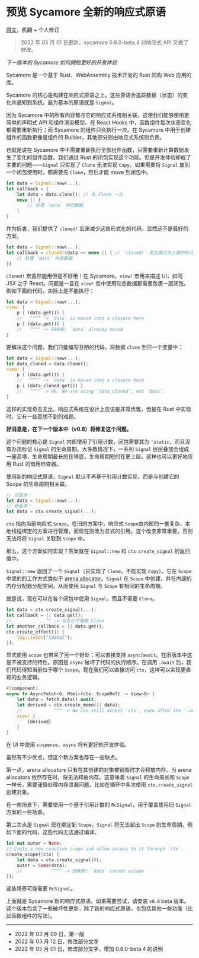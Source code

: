 # 预览 Sycamore 全新的响应式原语

[原文][original_post]，机翻 + 个人修订

> 2022 年 05 月 01 日更新，sycamore 0.8.0-beta.4 对响应式 API 又做了修改。

[original_post]: https://github.com/sycamore-rs/sycamore/blob/master/docs/posts/new-reactive-primitives.md

_下一版本的 Sycamore 如何拥抱更好的开发体验_

Sycamore 是一个基于 Rust、WebAssembly 技术开发的 Rust 同构 Web 应用的库。

Sycamore 的核心是构建在响应式原语之上。这些原语会追踪数据（状态）的变化并通知到系统。最为基本的原语就是 `Signal`。

因为 Sycamore 中的所有内容都与它的响应式系统相关联，这使我们能够使用更简单的声明式 API 和组件渲染模型。在 React Hooks 中，函数组件每次状态变化都需要重新执行；而 Sycamore 的组件只会执行一次。在 Sycamore 中用于创建组件的函数更像是组件的 Builder，其他部分则由响应式系统则负责。

也就是说在 Sycamore 中不需要重新执行全部组件函数，只需要重新计算数据发生了变化的组件函数。我们通过 Rust 的闭包实现这个功能。但是开发体验却成了主要的问题——`Signal` 只实现了 `Clone` 无法实现 `Copy`。如果需要将 `Signal` 放到一个闭包使用时，都需要先 `Clone`，然后才能 move 到闭包中。

```rust
let data = Signal::new(...);
let callback = {
    let data = data.clone(); // 先 Clone 一次
    move || {
        // 处理 `data` 中的数据
    }
}
```

作为折衷，我们提供了 `cloned!` 宏来减少这些形式化的代码，显然这不是最好的方案。

```rust
let data = Signal::new(...);
let callback = cloned!(data => move || { // `cloned!` 宏会展示为上面的形式代码
    // 处理 `data` 中的数据
})
```

`Cloned!` 宏虽然能用但是不好用！在 Sycamore，`view!` 宏用来描述 UI，如同 JSX 之于 React。问题是一旦在 `view!` 宏中使用动态数据都需要包裹一层闭包。例如下面的代码，实际上是不能执行：

```rust
let data = Signal::new(...);
view! {
    p { (data.get()) }
    //   ^^^^ -> `data` is moved into a closure here
    p { (data.get()) }
    //   ^^^^ -> ERROR: `data` already moved
}
```

要解决这个问题，我们只能编写丑陋的代码，将数据 `clone` 到只一个变量中：

```rust
let data = Signal::new(...);
let data_cloned = data.clone();
view! {
    p { (data.get()) }
    //   ^^^^ -> `data` is moved into a closure here
    p { (data_cloned.get()) }
    //   ^^^^ -> Ok. We are using `data_cloned`, not `data`.
}
```

这样的实现奇丑无比。响应式系统在设计上应该是非常优雅，但是在 Rust 中实现时，它有一些意想不到的难题。

**好消息是，在下一个版本中（v0.8）将修复这个问题。**

这个问题的核心是 `Signal` 内部使用了引用计数，闭包需要其为 `'static`，而且没有办法标记 `Signal` 的生命周期。大多数情况下，一系列 `Signal` 层层叠加会组成一座高塔，生命周期最长的在塔底，生命周期短的在更上层。这样也可以更好地应用 Rust 的借用检查器。

使用新的响应式原语，`Signal` 默认不再基于引用计数实现，而是与创建它的 Scope 的生命周期相关联。

```rust
// 旧版本：
let data = Signal::new(...);
// 新版本：
let data = ctx.create_signal(...);
```

`ctx` 指向当前响应式 `Scope`。在旧的方案中，响应式 `Scope`由内部的一套复杂、本地线程绑定的方案进行管理，而现在则改为显式的引用。这个改变非常重要，否则无法将将 `Signal` 关联到 `Scope` 中。

那么，这个方案如何实现？答案就在 `Signal::new` 和 `ctx.create_signal` 的返回值中。

`Signal::new` 返回了一个 `Signal`（只实现了 `Clone`，不能实现 `Copy`）。它在 `Scope` 中里的的工作方式类似于 [arena allocator](https://en.wikipedia.org/wiki/Region-based_memory_management)。`Signal` 在 `Scope` 中创建，并在内部的内存分配器分配空间，从而使用 `Signal` 与 `Scope` 有相同的生命周期。

就是说，现在可以在各个闭包中使用 `Signal`，而且不需要 `Clone`。

```rust
let data = ctx.create_signal(...);
let callback = || data.get();
//             ^^ -> 现在已不需要 Clone
let another_callback = || data.get();
ctx.create_effect(|| {
    log::info!("{data}");
});
```

显式使用 `scope` 也带来了另一个好处：可以直接支持 `async`/`await`。在旧版本中这是不被支持的特性。原因是 `async` 破坏了代码的执行顺序。在调用 `.await` 后，我们代码得知当前位于哪个 `Scope`。现在我们可以直接访问 `ctx`，这样可以实现更直观的业务逻辑。

```rust
#[component]
async fn AsyncFetch<G: Html>(ctx: ScopeRef) -> View<G> {
    let data = fetch_data().await;
    let derived = ctx.create_memo(|| data);
    //            ^^^ -> We can still access `ctx`, even after the `.await` suspension point.
    view! {
        (derived)
    }
}
```

在 UI 中使用 `suspense`、`async` 将有更好的开发体验。

虽然有不少优点，但这个新方案也存在一些缺点。

第一点，arena allocators 只有在其创建的对象被销毁时才会释放内存。当 arena allocators 依然存在时，将无法释放内存。这意味着 `Signal` 的生命周长和 `Scope` 一样长，需要谨慎处理内存泄漏问题。比如在循环中多次使用 `ctx.create_signal` 创建对象。

在一些场景下，需要使用一个基于引用计数的 `RcSignal`，用于覆盖使用旧 `Signal` 方案的一些场景。

第二次点是 `Signal` 现在绑定到 `Scope`，`Signal` 将无法超出 `Scope` 的生命周期。例如下面的代码，这些代码无法通过编译。

```rust
let mut outer = None;
// Crete a new reactive scope and allow access to it through `ctx`.
create_scope(|ctx| {
    let data = ctx.create_signal(0);
    outer = Some(data);
    //           ^^^^ -> ERROR: `data` cannot escape
});
```

这些场景可能需要 `RcSignal`。

上面就是 Sycamore 新的响应式原语。如果需要尝试，请安装 `v0.8` beta 版本。这个版本包含了一些破坏性更新，除了新的响应式原语，也包括其他一些功能（比如函数组件的写法）。

---

- 2022 年 03 月 09 日，第一版
- 2022 年 03 月 12 日，修改部分文字
- 2022 年 05 月 01 日，修改部分文字，增加 0.8.0-beta.4 的说明
